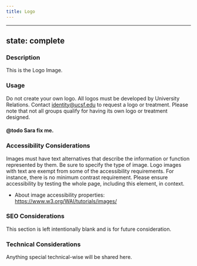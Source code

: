 ```yaml
---
title: Logo
---
```


---
state: complete
---

### Description
This is the Logo Image.

### Usage
Do not create your own logo. All logos must be developed by University Relations. Contact identity@ucsf.edu to request a logo or treatment.
Please note that not all groups qualify for having its own logo or treatment designed.
#### @todo Sara fix me.

### Accessibility Considerations
Images must have text alternatives that describe the information or function represented by them. Be sure to specify the type of image. Logo images with text are exempt from some of the accessibility requirements. For instance, there is no minimum contrast requirement. Please ensure accessibility by testing the whole page, including this element, in context.

* About image accessibility properties: https://www.w3.org/WAI/tutorials/images/

### SEO Considerations
This section is left intentionally blank and is for future consideration.

### Technical Considerations
Anything special technical-wise will be shared here.
